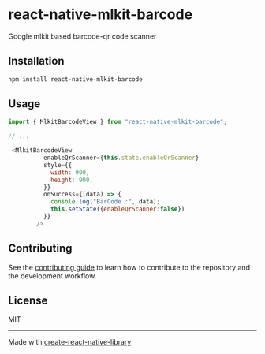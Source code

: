 # react-native-mlkit-barcode
Google mlkit based barcode-qr code scanner
## Installation

```sh
npm install react-native-mlkit-barcode
```

## Usage

```js
import { MlkitBarcodeView } from "react-native-mlkit-barcode";

// ...

 <MlkitBarcodeView
          enableQrScanner={this.state.enableQrScanner}
          style={{
            width: 900,
            height: 900,
          }}
          onSuccess={(data) => {
            console.log("BarCode :", data);
            this.setState({enableQrScanner:false})
          }}
        />
```

## Contributing

See the [contributing guide](CONTRIBUTING.md) to learn how to contribute to the repository and the development workflow.

## License

MIT

---

Made with [create-react-native-library](https://github.com/callstack/react-native-builder-bob)
